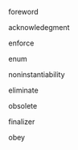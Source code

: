 foreword

acknowledegment

enforce

enum

noninstantiability

eliminate

obsolete

finalizer

obey

